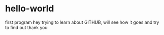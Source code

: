 # hello-world
first program
hey trying to learn about GITHUB, will see how it goes
and try to find out
thank you
